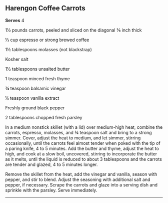 ﻿## Harengon Coffee Carrots

**Serves** 4

1½ pounds carrots, peeled and sliced on the diagonal ⅜ inch thick

⅓ cup espresso or strong brewed coffee

1½ tablespoons molasses (not blackstrap)

Kosher salt

1½ tablespoons unsalted butter

1 teaspoon minced fresh thyme

¾ teaspoon balsamic vinegar

¼ teaspoon vanilla extract

Freshly ground black pepper

2 tablespoons chopped fresh parsley

In a medium nonstick skillet (with a lid) over medium-high heat, combine the carrots, espresso, molasses, and ¾ teaspoon salt and bring to a strong simmer. Cover, adjust the heat to medium, and let simmer, stirring occasionally, until the carrots feel almost tender when poked with the tip of a paring knife, 4 to 5 minutes. Add the butter and thyme, adjust the heat to high, and cook at a slow boil, uncovered, stirring to incorporate the butter as it melts, until the liquid is reduced to about 3 tablespoons and the carrots are tender and glazed, 4 to 5 minutes longer.

Remove the skillet from the heat, add the vinegar and vanilla, season with pepper, and stir to blend. Adjust the seasoning with additional salt and pepper, if necessary. Scrape the carrots and glaze into a serving dish and sprinkle with the parsley. Serve immediately.

---

